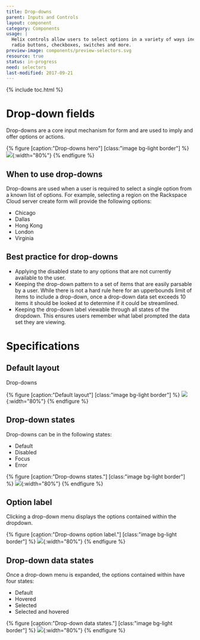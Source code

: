 ```yaml
---
title: Drop-downs
parent: Inputs and Controls
layout: component
category: Components
usage: |
  Helix controls allow users to select options in a variety of ways including
  radio buttons, checkboxes, switches and more.
preview-image: components/preview-selectors.svg
resource: true
status: in-progress
need: selectors
last-modified: 2017-09-21
---
```


{% include toc.html %}

# Drop-down fields

Drop-downs are a core input mechanism for form and are used to imply and offer
options or actions.

{% figure [caption:"Drop-downs hero"] [class:"image bg-light border"] %}
 ![]({{site.url}}/assets/images/components/content-areas/dropdowns/dropdowns-hero.svg){:width="80%"}
 {% endfigure %}

## When to use drop-downs

Drop-downs are used when a user is required to select a single option from
a known list of options. For example, selecting a region on the
Rackspace Cloud server create form will provide the following options:

* Chicago
* Dallas
* Hong Kong
* London
* Virginia

## Best practice for drop-downs

* Applying the disabled state to any options that are not currently available to
  the user.
* Keeping the drop-down pattern to a set of items that are easily parsable by a
  user. While there is not a hard rule here for an upperbounds limit of items
  to include a drop-down, once a drop-down data set exceeds 10 items it should
  be looked at to determine if it could be streamlined.
* Keeping the drop-down label viewable through all states of the dropdown. This
  ensures users remember what label prompted the data set they are viewing.

# Specifications

## Default layout

Drop-downs

{% figure [caption:"Default layout"] [class:"image bg-light border"] %}
 ![]({{site.url}}/assets/images/components/content-areas/dropdowns/dropdowns-default-layout.svg){:width="80%"}
 {% endfigure %}

## Drop-down states

Drop-downs can be in the following states:

* Default
* Disabled
* Focus
* Error

{% figure [caption:"Drop-downs states."] [class:"image bg-light border"] %}
 ![]({{site.url}}/assets/images/components/content-areas/dropdowns/dropdowns-states.svg){:width="80%"}
 {% endfigure %}

## Option label

Clicking a drop-down menu displays the options contained within the dropdown.

{% figure [caption:"Drop-downs option label."] [class:"image bg-light border"] %}
 ![]({{site.url}}/assets/images/components/content-areas/dropdowns/dropdowns-option-label.svg){:width="80%"}
 {% endfigure %}

## Drop-down data states

Once a drop-down menu is expanded, the options contained within have four
states:

* Default
* Hovered
* Selected
* Selected and hovered

{% figure [caption:"Drop-down data states."] [class:"image bg-light border"] %}
 ![]({{site.url}}/assets/images/components/content-areas/dropdowns/dropdowns-data-states.svg){:width="80%"}
 {% endfigure %}
